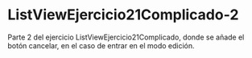 # ListViewEjercicio21Complicado-2
Parte 2 del ejercicio ListViewEjercicio21Complicado, donde se añade el botón cancelar, en el caso de entrar en el modo edición.
